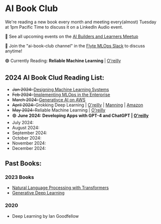 # AI Book Club 

We're reading a new book every month and meeting every(almost) Tuesday at 1pm Pacific Time to discuss it on a LinkedIn Audio event.

📅 See all upcoming events on the [AI Builders and Learners Meetup](https://www.meetup.com/ai-builders-and-learners-seattle/)

💬 Join the "ai-book-club channel" in the [Flyte MLOps Slack](https://slack.flyte.org/) to discuss anytime!

🟢 Currently Reading: <b> Reliable Machine Learning </b>| [O'reilly](https://learning.oreilly.com/library/view/reliable-machine-learning/9781098106218/)


## 2024 AI Book Clud Reading List:

- <strike> Jan 2024: </strike> [Designing Machine Learning Systems](https://learning.oreilly.com/library/view/designing-machine-learning/9781098107956/)
- <strike> Feb 2024: </strike> [Implementing MLOps in the Enterprise](https://learning.oreilly.com/library/view/implementing-mlops-in/9781098136574/)
- <strike> March 2024: </strike> [Generativce AI on AWS](https://learning.oreilly.com/library/view/generative-ai-on/9781098159214/)
- <strike>  April 2024: </strike> Grokking Deep Learning | [O'reilly](https://learning.oreilly.com/library/view/grokking-deep-learning/9781617293702/) | [Manning](https://www.manning.com/books/grokking-deep-learning) | [Amazon](https://www.amazon.com/Grokking-Deep-Learning-Andrew-Trask/dp/1617293709/)
- <strike> May 2024: </strike>  Reliable Machine Learning | [O'reilly](https://learning.oreilly.com/library/view/reliable-machine-learning/9781098106218/)
- 🟢 <b> June 2024: Developing Apps with GPT-4 and ChatGPT | [O'reilly](https://learning.oreilly.com/library/view/developing-apps-with/9781098152475/)  </b>
- July 2024: 
- August 2024: 
- September 2024: 
- October 2024: 
- November 2024: 
- December 2024: 




## Past Books:

### 2023 Books
-  [Natural Language Processing with Transformers](https://learning.oreilly.com/library/view/natural-language-processing/9781098136789/)
-  [Generative Deep Learning](https://learning.oreilly.com/library/view/generative-deep-learning/9781098134174/)


### 2020
- Deep Learning by Ian Goodfellow






